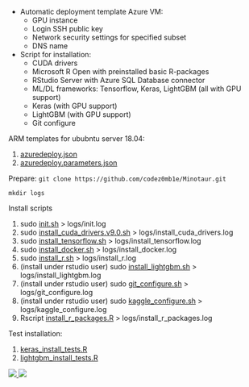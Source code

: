 
- Automatic deployment template Azure VM:
    - GPU instance
    - Login SSH public key
    - Network security settings for specified subset
    - DNS name
- Script for installation:
    - CUDA drivers
    - Microsoft R Open with preinstalled basic R-packages
    - RStudio Server with Azure SQL Database connector
    - ML/DL frameworks: Tensorflow, Keras, LightGBM (all with GPU support)
    - Keras (with GPU support)
    - LightGBM (with GPU support)
    - Git configure
 

ARM templates for ububntu server 18.04:
1. [azuredeploy.json](/arm_templates/azuredeploy.json)
1. [azuredeploy.parameters.json](/arm_templates/azuredeploy.parameters.json)


Prepare:
`git clone https://github.com/codez0mb1e/Minotaur.git`

`mkdir logs`

Install scripts
1. sudo [init.sh](/install_scripts/init.sh) > logs/init.log
1. sudo [install_cuda_drivers.v9.0.sh](/install_scripts/install_cuda_drivers.v9.0.sh) > logs/install_cuda_drivers.log
1. sudo [install_tensorflow.sh](/install_scripts/install_tensorflow.sh) > logs/install_tensorflow.log
1. sudo [install_docker.sh](/install_scripts/install_docker.sh) > logs/install_docker.log
1. sudo [install_r.sh](/install_scripts/install_r.sh) > logs/install_r.log
1. (install under rstudio user) sudo [install_lightgbm.sh](/install_scripts/install_lightgbm.sh) > logs/install_lightgbm.log
1. (install under rstudio user) sudo [git_configure.sh](/install_scripts/git_configure.sh) > logs/git_configure.log
1. (install under rstudio user) sudo [kaggle_configure.sh](/install_scripts/kaggle_configure.sh) > logs/kaggle_configure.log
1. Rscript [install_r_packages.R](/install_scripts/install_r_packages.R) > logs/install_r_packages.log

Test installation:
1. [keras_install_tests.R](/tests/keras_install_tests.R)
1. [lightgbm_install_tests.R](/tests/lightgbm_install_tests.R)



<a href="https://portal.azure.com/#create/Microsoft.Template/uri/https%3A%2F%2Fraw.githubusercontent.com%2Fcodez0mb1e%2FMinotaur%2Fmaster%2Fsource%2FARMs%2Frstudio-server--ubuntu%2Fazuredeploy.json" target="_blank">
    <img src="http://azuredeploy.net/deploybutton.png" />
</a>
<a href="http://armviz.io/#/?load=https%3A%2F%2Fraw.githubusercontent.com%2Fcodez0mb1e%2FMinotaur%2Fmaster%2Fsource%2FARMs%2Frstudio-server--ubuntu%2Fazuredeploy.json" target="_blank">
    <img src="http://armviz.io/visualizebutton.png"/>
</a>
